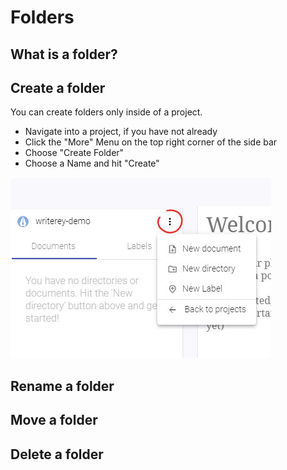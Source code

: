 # Folders

## What is a folder?

## Create a folder

You can create folders only inside of a project.

- Navigate into a project, if you have not already
- Click the "More" Menu on the top right corner of the side bar
- Choose "Create Folder"
- Choose a Name and hit "Create"

![](../img/writerey_guide_docs-labels.jpg)

## Rename a folder

## Move a folder

## Delete a folder
